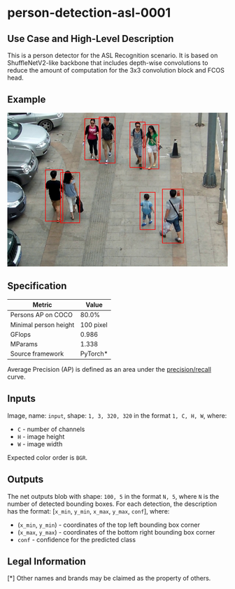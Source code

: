 # person-detection-asl-0001

## Use Case and High-Level Description

This is a person detector for the ASL Recognition scenario. It is based on ShuffleNetV2-like backbone that includes depth-wise convolutions to reduce the amount of computation for the 3x3 convolution block and FCOS  head.

## Example

![](./assets/person-detection-asl-0001.png)

## Specification

| Metric                          | Value                                     |
|---------------------------------|-------------------------------------------|
| Persons AP on COCO              | 80.0%                                     |
| Minimal person height           | 100 pixel                                 |
| GFlops                          | 0.986                                     |
| MParams                         | 1.338                                     |
| Source framework                | PyTorch\*                                 |

Average Precision (AP) is defined as an area under the [precision/recall](https://en.wikipedia.org/wiki/Precision_and_recall) curve.

## Inputs

Image, name: `input`, shape: `1, 3, 320, 320` in the format `1, C, H, W`, where:

- `C` - number of channels
- `H` - image height
- `W` - image width

Expected color order is `BGR`.

## Outputs

The net outputs blob with shape: `100, 5` in the format `N, 5`, where `N` is the number of detected
bounding boxes. For each detection, the description has the format: [`x_min`, `y_min`, `x_max`, `y_max`, `conf`], where:

 - (`x_min`, `y_min`) - coordinates of the top left bounding box corner
 - (`x_max`, `y_max`) - coordinates of the bottom right bounding box corner
 - `conf` - confidence for the predicted class

## Legal Information
[\*] Other names and brands may be claimed as the property of others.
